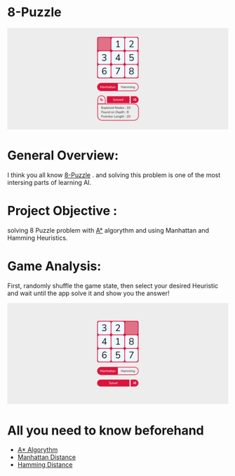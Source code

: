 # 8-Puzzle


<div align="center">

![](solved.png)

</div>

# General Overview:

I think you all know [8-Puzzle](https://en.wikipedia.org/wiki/15_Puzzle) . and solving this problem is one of the most intersing parts of learning AI.

# Project Objective : 
solving 8 Puzzle problem with [A*](https://en.wikipedia.org/wiki/A*_search_algorithm) algorythm and using Manhattan and Hamming Heuristics.

# Game Analysis:
First, randomly shuffle the game state, then select your desired Heuristic and wait until the app solve it and show you the answer!


<div align="center">

![](random.png)

</div>

# All you need to know beforehand

- [A* Algorythm](https://en.wikipedia.org/wiki/A*_search_algorithm)
- [Manhattan Distance](https://en.wikipedia.org/wiki/Taxicab_geometry)
- [Hamming Distance](https://en.wikipedia.org/wiki/Hamming_distance)
